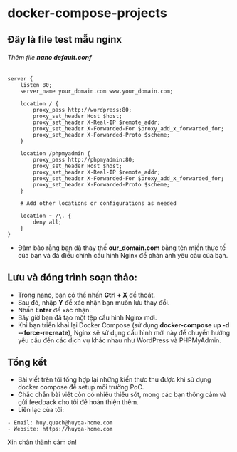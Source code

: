 # docker-compose-projects
## Đây là file test mẫu nginx
###### Thêm file **nano default.conf**
```
server {
    listen 80;
    server_name your_domain.com www.your_domain.com;

    location / {
        proxy_pass http://wordpress:80;
        proxy_set_header Host $host;
        proxy_set_header X-Real-IP $remote_addr;
        proxy_set_header X-Forwarded-For $proxy_add_x_forwarded_for;
        proxy_set_header X-Forwarded-Proto $scheme;
    }

    location /phpmyadmin {
        proxy_pass http://phpmyadmin:80;
        proxy_set_header Host $host;
        proxy_set_header X-Real-IP $remote_addr;
        proxy_set_header X-Forwarded-For $proxy_add_x_forwarded_for;
        proxy_set_header X-Forwarded-Proto $scheme;
    }

    # Add other locations or configurations as needed

    location ~ /\. {
        deny all;
    }
}
```
- Đảm bảo rằng bạn đã thay thế **our_domain.com** bằng tên miền thực tế của bạn và đã điều chỉnh cấu hình Nginx để phản ánh yêu cầu của bạn.
## Lưu và đóng trình soạn thảo:
- Trong nano, bạn có thể nhấn **Ctrl + X** để thoát.
- Sau đó, nhập **Y** để xác nhận bạn muốn lưu thay đổi.
- Nhấn **Enter** để xác nhận.
- Bây giờ bạn đã tạo một tệp cấu hình Nginx mới. 
- Khi bạn triển khai lại Docker Compose (sử dụng **docker-compose up -d --force-recreate**), Nginx sẽ sử dụng cấu hình mới này để chuyển hướng yêu cầu đến các dịch vụ khác nhau như WordPress và PHPMyAdmin.
## Tổng kết
- Bài viết trên tôi tổng hợp lại những kiến thức thu được khi sử dụng docker compose để setup môi trường PoC.
- Chắc chắn bài viết còn có nhiều thiếu sót, mong các bạn thông cảm và gửi feedback cho tôi để hoàn thiện thêm.
- Liên lạc của tôi:
```
- Email: huy.quach@huyqa-home.com
- Website: https://huyqa-home.com
```
Xin chân thành cảm ơn!
